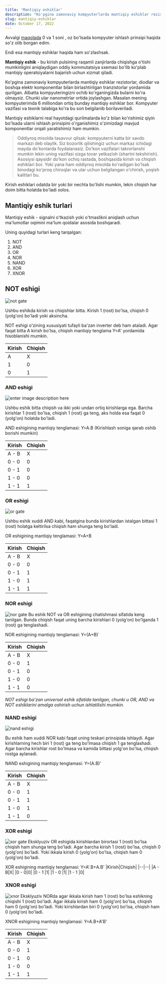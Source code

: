 ```yaml
---
title: 'Mantiqiy eshiklar'
description: "Ko'pgina zamonaviy kompyuterlarda mantiqiy eshiklar rezistorlar, diodlar va boshqa elektr komponentlar bilan birlashtirilgan tranzistorlar yordamida qurilgan..."
slug: mantiqiy-eshiklar
date: October 17, 2022
---
```


Avvalgi [maqolada](https://manu.uno/blog/nol-va-birdan-assemblergacha.htm) 0 va 1 soni , oz bo'lsada kompyuter ishlash prinsipi haqida so'z olib borgan edim.

Endi esa mantiqiy eshiklar haqida ham so'zlashsak.

**Mantiqiy eshik** - bu kirish pulsining raqamli zanjirlarda chiqishga o'tishi mumkinligini aniqlaydigan oddiy kommutatsiya sxemasi bo'lib ko'plab mantiqiy operatsiyalarni bajarish uchun xizmat qiladi.

Ko'pgina zamonaviy kompyuterlarda mantiqiy eshiklar rezistorlar, diodlar va boshqa elektr komponentlar bilan birlashtirilgan tranzistorlar yordamida qurilgan. Albatta kompyuteringizni ochib ko'rganingizda bularni ko'ra olmaysiz. Chunki ular nanometrlar ortida joylashgan. Masalan mening kompyuterimda 6 milliondan ortiq bunday mantiqiy eshiklar bor. Kompyuter vazifasi va texnik talabiga ko'ra bu son belgilanib borilaveriladi.

Mantiqiy eshiklarni real hayotdagi qurilmalarda ko'z bilan ko'rishimiz qiyin bo'lsada ularni ishlash prinsipini o'rganishimiz o'zimizdagi mavjud komponentlar orqali yaratishimiz ham mumkin.

> Oddiyroq misolda tasavvur qilsak: kompyuterni katta bir savdo
> markazi deb olaylik. Siz bozorlik qilishingiz uchun markaz ichidagi
> mayda do'konlarda foydalanasiz. Do'kon vazifalari takrorlanshi mumkin
> lekin uning vazifasi sizga tovar yetkazish (shartni tekshirish).
> Asosiysi qaysidir do'kon ochiq rastada, boshqasida kirish va chiqish
> eshiklari bor.
> Yoki yana ham oddiyroq misolda ko'radigan bo'lsak binodagi ko'proq chiroqlar va ular uchun belgilangan o'chirish, yoqish kalitlari bu.

Kirish eshiklari odatda bir yoki bir nechta bo'lishi mumkin, lekin chiqish har doim bitta holatda bo'ladi xolos.

## Mantiqiy eshik turlari

Mantiqiy eshik - signalni o'tkazish yoki o'tmaslikni aniqlash uchun ma'lumotlar oqimini ma'lum qoidalar asosida boshqaradi.

Uning quyidagi turlari keng tarqalgan:

1.  NOT
2.  AND
3.  OR
4.  NOR
5.  NAND
6.  XOR
7.  XNOR

## NOT eshigi

![not gate](https://media.geeksforgeeks.org/wp-content/uploads/20211107120202/SymbolofNOTgate.jpg)

Ushbu eshikda kirish va chiqishlar bitta. Kirish 1 (rost) bo'lsa, chiqish 0 (yolg'on) bo'ladi yoki aksincha.

NOT eshigi o'zining xususiyati tufayli ba'zan inverter deb ham ataladi. Agar faqat bitta A kirish bo'lsa, chiqish mantiqiy tenglama Y=A' yordamida hisoblanishi mumkin.

| Kirish | Chiqish |
| ------ | ------- |
| A      | X       |
| 1      | 0       |
| 0      | 1       |

### AND eshigi

![enter image description here](https://media.geeksforgeeks.org/wp-content/uploads/20211105170309/SymbolofANDgate.jpg)

Ushbu eshik bitta chiqish va ikki yoki undan ortiq kirishlarga ega. Barcha kirishlar 1 (rost) bo'lsa, chiqish 1 (rost) ga teng, aks holda esa faqat 0 (yolg'on) holatda bo'ladi.

AND eshigining mantiqiy tenglamasi: Y=A.B (Kirishlash soniga qarab oshib borishi mumkin)

| Kirish | Chiqish |
| ------ | ------- |
| A - B  | X       |
| 0 - 0  | 0       |
| 0 - 1  | 0       |
| 1 - 0  | 0       |
| 1 - 1  | 1       |

### OR eshigi

![or gate](https://media.geeksforgeeks.org/wp-content/uploads/20211107115351/SymbolofORgate.jpg)

Ushbu eshik xuddi AND kabi, faqatgina bunda kirishlardan istalgan bittasi 1 (rost) holatga keltirilsa chiqish ham shunga teng bo'ladi.

OR eshigining mantiqiy tenglamasi: Y=A+B

| Kirish | Chiqish |
| ------ | ------- |
| A - B  | X       |
| 0 - 0  | 0       |
| 0 - 1  | 1       |
| 1 - 0  | 1       |
| 1 - 1  | 1       |

### NOR eshigi

![nor gate](https://media.geeksforgeeks.org/wp-content/uploads/20211107121157/sybmolofNORgate.jpg)
Bu eshik NOT va OR eshigining chatishmasi sifatida keng tanilgan. Bunda chiqish faqat uning barcha kirishlari 0 (yolg'on) bo'lganda 1 (rost) ga tenglashadi.

NOR eshigining mantiqiy tenglamasi: Y=(A+B)`

| Kirish | Chiqish |
| ------ | ------- |
| A - B  | X       |
| 0 - 0  | 1       |
| 0 - 1  | 0       |
| 1 - 0  | 0       |
| 1 - 1  | 0       |

_NOT eshigi ba'zan universal eshik sifatida tanilgan, chunki u OR, AND va NOT eshiklarini amalga oshirish uchun ishlatilishi mumkin._

### NAND eshigi

![nand eshigi](https://media.geeksforgeeks.org/wp-content/uploads/20211107122015/symbolofNANDgate-300x112.jpg)

Bu eshik ham xuddi NOR kabi faqat uning teskari prinsipida ishlaydi. Agar kirishlarning hech biri 1 (rost) ga teng bo'lmasa chiqish 1 ga tenglashadi. Agar barcha kirishlar rost bo'lmasa va kamida bittasi yolg'on bo'lsa, chiqish rostga aylanadi.

NAND eshigining mantiqiy tenglamasi: Y=(A.B)'

| Kirish | Chiqish |
| ------ | ------- |
| A - B  | X       |
| 0 - 0  | 1       |
| 0 - 1  | 1       |
| 1 - 0  | 1       |
| 1 - 1  | 0       |

### XOR eshigi

![xor gate](https://media.geeksforgeeks.org/wp-content/uploads/20211107123017/SymbolofXORgate.png)
Eksklyuziv OR eshigida kirishlardan birortasi 1 (rost) bo'lsa chiqish ham shunga teng bo'ladi. Agar barcha kirish 1 (rost) bo'lsa, chiqish 0 (yolg'on) bo'ladi. Yoki ikkala kirish 0 (yolg'on) bo'lsa, chiqish ham 0 (yolg'on) bo'ladi.

XOR eshigining mantiqiy tenglamasi: Y=A'.B+A.B'
|Kirish|Chiqish|
|--|--|
|A - B|X|
|0 - 0|0|
|0 - 1 |1|
|1 - 0 |1|
|1 - 1 |0|

### XNOR eshigi

![xnor](https://media.geeksforgeeks.org/wp-content/uploads/20211107124605/SymbolofXnorgate-300x132.jpg)
Eksklyuziv NORda agar ikkala kirish ham 1 (rost) bo'lsa eshikning chiqishi 1 (rost) bo'ladi. Agar ikkala kirish ham 0 (yolg'on) bo'lsa, chiqish ham 0 (yolg'on) bo'ladi. Yoki kirishlardan biri 0 (yolg'on) bo'lsa, chiqish ham 0 (yolg'on) bo'ladi.

XNOR eshigining mantiqiy tenglamasi: Y=A.B+A'B'

| Kirish | Chiqish |
| ------ | ------- |
| A - B  | X       |
| 0 - 0  | 1       |
| 0 - 1  | 0       |
| 1 - 0  | 0       |
| 1 - 1  | 1       |
